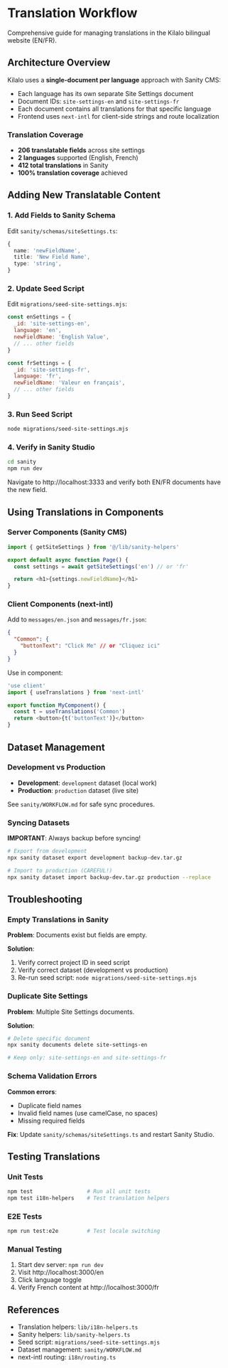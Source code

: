# Translation Workflow

Comprehensive guide for managing translations in the Kilalo bilingual website (EN/FR).

## Architecture Overview

Kilalo uses a **single-document per language** approach with Sanity CMS:

- Each language has its own separate Site Settings document
- Document IDs: `site-settings-en` and `site-settings-fr`
- Each document contains all translations for that specific language
- Frontend uses `next-intl` for client-side strings and route localization

### Translation Coverage

- **206 translatable fields** across site settings
- **2 languages** supported (English, French)
- **412 total translations** in Sanity
- **100% translation coverage** achieved

## Adding New Translatable Content

### 1. Add Fields to Sanity Schema

Edit `sanity/schemas/siteSettings.ts`:

```typescript
{
  name: 'newFieldName',
  title: 'New Field Name',
  type: 'string',
}
```

### 2. Update Seed Script

Edit `migrations/seed-site-settings.mjs`:

```javascript
const enSettings = {
  _id: 'site-settings-en',
  language: 'en',
  newFieldName: 'English Value',
  // ... other fields
}

const frSettings = {
  _id: 'site-settings-fr',
  language: 'fr',
  newFieldName: 'Valeur en français',
  // ... other fields
}
```

### 3. Run Seed Script

```bash
node migrations/seed-site-settings.mjs
```

### 4. Verify in Sanity Studio

```bash
cd sanity
npm run dev
```

Navigate to http://localhost:3333 and verify both EN/FR documents have the new field.

## Using Translations in Components

### Server Components (Sanity CMS)

```typescript
import { getSiteSettings } from '@/lib/sanity-helpers'

export default async function Page() {
  const settings = await getSiteSettings('en') // or 'fr'

  return <h1>{settings.newFieldName}</h1>
}
```

### Client Components (next-intl)

Add to `messages/en.json` and `messages/fr.json`:

```json
{
  "Common": {
    "buttonText": "Click Me" // or "Cliquez ici"
  }
}
```

Use in component:

```typescript
'use client'
import { useTranslations } from 'next-intl'

export function MyComponent() {
  const t = useTranslations('Common')
  return <button>{t('buttonText')}</button>
}
```

## Dataset Management

### Development vs Production

- **Development**: `development` dataset (local work)
- **Production**: `production` dataset (live site)

See `sanity/WORKFLOW.md` for safe sync procedures.

### Syncing Datasets

**IMPORTANT**: Always backup before syncing!

```bash
# Export from development
npx sanity dataset export development backup-dev.tar.gz

# Import to production (CAREFUL!)
npx sanity dataset import backup-dev.tar.gz production --replace
```

## Troubleshooting

### Empty Translations in Sanity

**Problem**: Documents exist but fields are empty.

**Solution**:
1. Verify correct project ID in seed script
2. Verify correct dataset (development vs production)
3. Re-run seed script: `node migrations/seed-site-settings.mjs`

### Duplicate Site Settings

**Problem**: Multiple Site Settings documents.

**Solution**:
```bash
# Delete specific document
npx sanity documents delete site-settings-en

# Keep only: site-settings-en and site-settings-fr
```

### Schema Validation Errors

**Common errors**:
- Duplicate field names
- Invalid field names (use camelCase, no spaces)
- Missing required fields

**Fix**: Update `sanity/schemas/siteSettings.ts` and restart Sanity Studio.

## Testing Translations

### Unit Tests

```bash
npm test                 # Run all unit tests
npm test i18n-helpers    # Test translation helpers
```

### E2E Tests

```bash
npm run test:e2e         # Test locale switching
```

### Manual Testing

1. Start dev server: `npm run dev`
2. Visit http://localhost:3000/en
3. Click language toggle
4. Verify French content at http://localhost:3000/fr

## References

- Translation helpers: `lib/i18n-helpers.ts`
- Sanity helpers: `lib/sanity-helpers.ts`
- Seed script: `migrations/seed-site-settings.mjs`
- Dataset management: `sanity/WORKFLOW.md`
- next-intl routing: `i18n/routing.ts`
